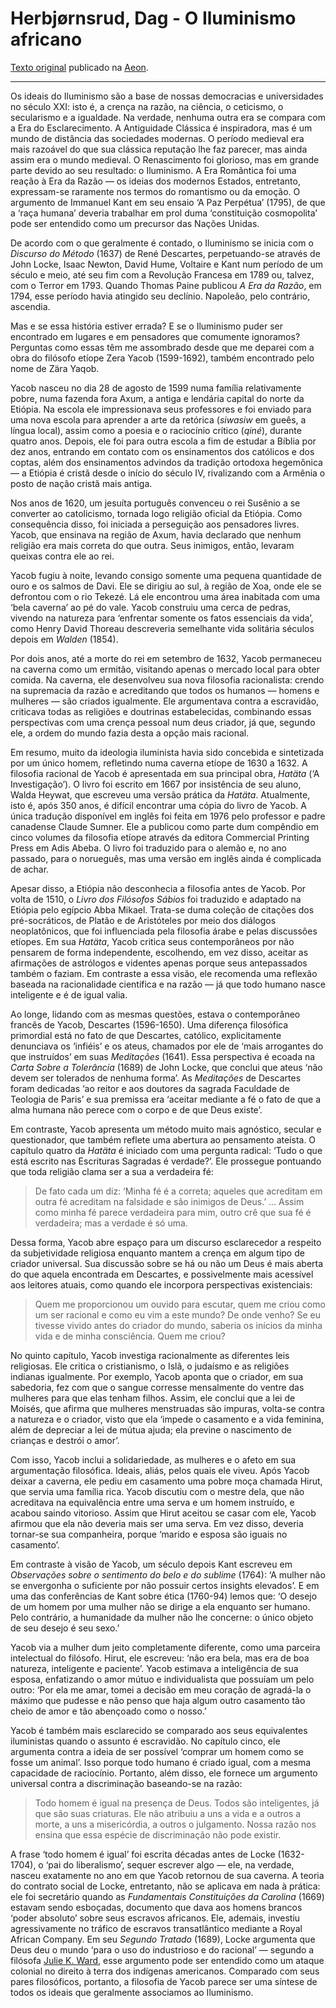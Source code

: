 # Herbjørnsrud, Dag - O Iluminismo africano

[Texto original](https://aeon.co/essays/yacob-and-amo-africas-precursors-to-locke-hume-and-kant) publicado na [Aeon](Aeon.md).

---

Os ideais do Iluminismo são a base de nossas democracias e universidades no século XXI: isto é, a crença na razão, na ciência, o ceticismo, o secularismo e a igualdade. Na verdade, nenhuma outra era se compara com a Era do Esclarecimento. A Antiguidade Clássica é inspiradora, mas é um mundo de distância das sociedades modernas. O período medieval era mais razoável do que sua clássica reputação lhe faz parecer, mas ainda assim era o mundo medieval. O Renascimento foi glorioso, mas em grande parte devido ao seu resultado: o Iluminismo. A Era Romântica foi uma reação à Era da Razão — os ideias dos modernos Estados, entretanto, expressam-se raramente nos termos do romantismo ou da emoção. O argumento de Immanuel Kant em seu ensaio ‘A Paz Perpétua’ (1795), de que a ‘raça humana’ deveria trabalhar em prol duma ‘constituição cosmopolita’ pode ser entendido como um precursor das Nações Unidas.

De acordo com o que geralmente é contado, o Iluminismo se inicia com o _Discurso do Método_ (1637) de René Descartes, perpetuando-se através de John Locke, Isaac Newton, David Hume, Voltaire e Kant num período de um século e meio, até seu fim com a Revolução Francesa em 1789 ou, talvez, com o Terror em 1793. Quando Thomas Paine publicou _A Era da Razão_, em 1794, esse período havia atingido seu declínio. Napoleão, pelo contrário, ascendia.

Mas e se essa história estiver errada? E se o Iluminismo puder ser encontrado em lugares e em pensadores que comumente ignoramos? Perguntas como essas têm me assombrado desde que me deparei com a obra do filósofo etíope Zera Yacob (1599-1692), também encontrado pelo nome de Zära Yaqob.

Yacob nasceu no dia 28 de agosto de 1599 numa família relativamente pobre, numa fazenda fora Axum, a antiga e lendária capital do norte da Etiópia. Na escola ele impressionava seus professores e foi enviado para uma nova escola para aprender a arte da retórica (_siwasiw_ em gueês, a língua local), assim como a poesia e o raciocínio crítico (_qiné_), durante quatro anos. Depois, ele foi para outra escola a fim de estudar a Bíblia por dez anos, entrando em contato com os ensinamentos dos católicos e dos coptas, além dos ensinamentos advindos da tradição ortodoxa hegemônica — a Etiópia é cristã desde o início do século IV, rivalizando com a Armênia o posto de nação cristã mais antiga.

Nos anos de 1620, um jesuíta português convenceu o rei Susênio a se converter ao catolicismo, tornada logo religião oficial da Etiópia. Como consequência disso, foi iniciada a perseguição aos pensadores livres. Yacob, que ensinava na região de Axum, havia declarado que nenhum religião era mais correta do que outra. Seus inimigos, então, levaram queixas contra ele ao rei.

Yacob fugiu à noite, levando consigo somente uma pequena quantidade de ouro e os salmos de Davi. Ele se dirigiu ao sul, à região de Xoa, onde ele se defrontou com o rio Tekezé. Lá ele encontrou uma área inabitada com uma ‘bela caverna’ ao pé do vale. Yacob construiu uma cerca de pedras, vivendo na natureza para ‘enfrentar somente os fatos essenciais da vida’, como Henry David Thoreau descreveria semelhante vida solitária séculos depois em _Walden_ (1854).

Por dois anos, até a morte do rei em setembro de 1632, Yacob permaneceu na caverna como um ermitão, visitando apenas o mercado local para obter comida. Na caverna, ele desenvolveu sua nova filosofia racionalista: crendo na supremacia da razão e acreditando que todos os humanos — homens e mulheres — são criados igualmente. Ele argumentava contra a escravidão, criticava todas as religiões e doutrinas estabelecidas, combinando essas perspectivas com uma crença pessoal num deus criador, já que, segundo ele, a ordem do mundo fazia desta a opção mais racional.

Em resumo, muito da ideologia iluminista havia sido concebida e sintetizada por um único homem, refletindo numa caverna etíope de 1630 a 1632. A filosofia racional de Yacob é apresentada em sua principal obra, _Hatäta_ (‘A Investigação’). O livro foi escrito em 1667 por insistência de seu aluno, Walda Heywat, que escreveu uma versão prática da _Hatäta_. Atualmente, isto é, após 350 anos, é difícil encontrar uma cópia do livro de Yacob. A única tradução disponível em inglês foi feita em 1976 pelo professor e padre canadense Claude Sumner. Ele a publicou como parte dum compêndio em cinco volumes da filosofia etíope através da editora Commercial Printing Press em Adis Abeba. O livro foi traduzido para o alemão e, no ano passado, para o norueguês, mas uma versão em inglês ainda é complicada de achar.

Apesar disso, a Etiópia não desconhecia a filosofia antes de Yacob. Por volta de 1510, o _Livro dos Filósofos Sábios_ foi traduzido e adaptado na Etiópia pelo egípcio Abba Mikael. Trata-se duma coleção de citações dos pré-socráticos, de Platão e de Aristóteles por meio dos diálogos neoplatônicos, que foi influenciada pela filosofia árabe e pelas discussões etíopes. Em sua _Hatäta_, Yacob critica seus contemporâneos por não pensarem de forma independente, escolhendo, em vez disso, aceitar as afirmações de astrólogos e videntes apenas porque seus antepassados também o faziam. Em contraste a essa visão, ele recomenda uma reflexão baseada na racionalidade científica e na razão — já que todo humano nasce inteligente e é de igual valia.

Ao longe, lidando com as mesmas questões, estava o contemporâneo francês de Yacob, Descartes (1596-1650). Uma diferença filosófica primordial está no fato de que Descartes, católico, explicitamente denunciava os ‘infiéis’ e os ateus, chamados por ele de ‘mais arrogantes do que instruídos’ em suas _Meditações_ (1641). Essa perspectiva é ecoada na _Carta Sobre a Tolerância_ (1689) de John Locke, que conclui que ateus ‘não devem ser tolerados de nenhuma forma’. As _Meditações_ de Descartes foram dedicadas ‘ao reitor e aos doutores da sagrada Faculdade de Teologia de Paris’ e sua premissa era ‘aceitar mediante a fé o fato de que a alma humana não perece com o corpo e de que Deus existe’.

Em contraste, Yacob apresenta um método muito mais agnóstico, secular e questionador, que também reflete uma abertura ao pensamento ateísta. O capítulo quatro da _Hatäta_ é iniciado com uma pergunta radical: ‘Tudo o que está escrito nas Escrituras Sagradas é verdade?’. Ele prossegue pontuando que toda religião clama ser a sua a verdadeira fé:
>De fato cada um diz: ‘Minha fé é a correta; aqueles que acreditam em outra fé acreditam na falsidade e são inimigos de Deus.’ … Assim como minha fé parece verdadeira para mim, outro crê que sua fé é verdadeira; mas a verdade é só uma.

Dessa forma, Yacob abre espaço para um discurso esclarecedor a respeito da subjetividade religiosa enquanto mantem a crença em algum tipo de criador universal. Sua discussão sobre se há ou não um Deus é mais aberta do que aquela encontrada em Descartes, e possivelmente mais acessível aos leitores atuais, como quando ele incorpora perspectivas existenciais:
>Quem me proporcionou um ouvido para escutar, quem me criou como um ser racional e como eu vim a este mundo? De onde venho? Se eu tivesse vivido antes do criador do mundo, saberia os inícios da minha vida e de minha consciência. Quem me criou?

No quinto capítulo, Yacob investiga racionalmente as diferentes leis religiosas. Ele critica o cristianismo, o Islã, o judaísmo e as religiões indianas igualmente. Por exemplo, Yacob aponta que o criador, em sua sabedoria, fez com que o sangue corresse mensalmente do ventre das mulheres para que elas tenham filhos. Assim, ele conclui que a lei de Moisés, que afirma que mulheres menstruadas são impuras, volta-se contra a natureza e o criador, visto que ela ‘impede o casamento e a vida feminina, além de depreciar a lei de mútua ajuda; ela previne o nascimento de crianças e destrói o amor’.

Com isso, Yacob inclui a solidariedade, as mulheres e o afeto em sua argumentação filosófica. Ideais, aliás, pelos quais ele viveu. Após Yacob deixar a caverna, ele pediu em casamento uma pobre moça chamada Hirut, que servia uma família rica. Yacob discutiu com o mestre dela, que não acreditava na equivalência entre uma serva e um homem instruído, e acabou saindo vitorioso. Assim que Hirut aceitou se casar com ele, Yacob afirmou que ela não deveria mais ser uma serva. Em vez disso, deveria tornar-se sua companheira, porque ‘marido e esposa são iguais no casamento’.

Em contraste à visão de Yacob, um século depois Kant escreveu em _Observações sobre o sentimento do belo e do sublime_ (1764): ‘A mulher não se envergonha o suficiente por não possuir certos insights elevados’. E em uma das conferências de Kant sobre ética (1760-94) lemos que: ‘O desejo de um homem por uma mulher não se dirige a ela enquanto ser humano. Pelo contrário, a humanidade da mulher não lhe concerne: o único objeto de seu desejo é seu sexo.’

Yacob via a mulher dum jeito completamente diferente, como uma parceira intelectual do filósofo. Hirut, ele escreveu: ‘não era bela, mas era de boa natureza, inteligente e paciente’. Yacob estimava a inteligência de sua esposa, enfatizando o amor mútuo e individualista que possuíam um pelo outro: ‘Por ela me amar, tomei a decisão em meu coração de agradá-la o máximo que pudesse e não penso que haja algum outro casamento tão cheio de amor e tão abençoado como o nosso.’

Yacob é também mais esclarecido se comparado aos seus equivalentes iluministas quando o assunto é escravidão. No capítulo cinco, ele argumenta contra a ideia de ser possível ‘comprar um homem como se fosse um animal’. Isso porque todo humano é criado igual, com a mesma capacidade de raciocínio. Portanto, além disso, ele fornece um argumento universal contra a discriminação baseando-se na razão:
>Todo homem é igual na presença de Deus. Todos são inteligentes, já que são suas criaturas. Ele não atribuiu a uns a vida e a outros a morte, a uns a misericórdia, a outros o julgamento. Nossa razão nos ensina que essa espécie de discriminação não pode existir.

A frase ‘todo homem é igual’ foi escrita décadas antes de Locke (1632-1704), o ‘pai do liberalismo’, sequer escrever algo — ele, na verdade, nasceu exatamente no ano em que Yacob retornou de sua caverna. A teoria do contrato social de Locke, entretanto, não se aplicava em nada à prática: ele foi secretário quando as _Fundamentais Constituições da Carolina_ (1669) estavam sendo esboçadas, documento que dava aos homens brancos ‘poder absoluto’ sobre seus escravos africanos. Ele, ademais, investiu agressivamente no tráfico de escravos transatlântico mediante a Royal African Company. Em seu _Segundo Tratado_ (1689), Locke argumenta que Deus deu o mundo ‘para o uso do industrioso e do racional’ — segundo a filósofa [Julie K. Ward](http://www.thecritique.com/articles/the-roots-of-modern-racism/), esse argumento pode ser entendido como um ataque colonial no direito à terra dos indígenas americanos. Comparado com seus pares filosóficos, portanto, a filosofia de Yacob parece ser uma síntese de todos os ideais que geralmente associamos ao Iluminismo.  